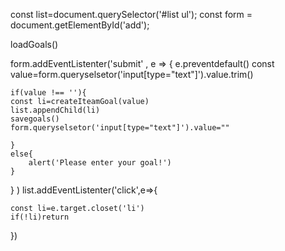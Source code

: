 const list=document.querySelector('#list ul');
const form = document.getElementById('add');

loadGoals()

form.addEventListenter('submit' , e => {
    e.preventdefault()
    const value=form.queryselsetor('input[type="text"]').value.trim()

    if(value !== ''){
    const li=createIteamGoal(value)
    list.appendChild(li)
    savegoals()
    form.queryselsetor('input[type="text"]').value=""

    }
    else{
        alert('Please enter your goal!')
    }
}
)
list.addEventListenter('click',e=>{

    const li=e.target.closet('li')
    if(!li)return

})